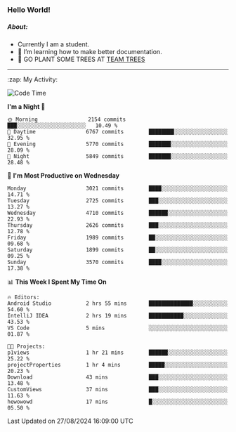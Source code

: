 ### Hello World!

##### About:
- Currently I am a student.
- 🌱 I’m learning how to make better documentation.
- 🌱 GO PLANT SOME TREES AT [TEAM TREES](https://teamtrees.org/)

---
  <summary>:zap: My Activity:</summary>
  
<!--START_SECTION:waka-->
![Code Time](http://img.shields.io/badge/Code%20Time-1%2C420%20hrs%205%20mins-blue)

**I'm a Night 🦉** 

```text
🌞 Morning                2154 commits        ███░░░░░░░░░░░░░░░░░░░░░░   10.49 % 
🌆 Daytime                6767 commits        ████████░░░░░░░░░░░░░░░░░   32.95 % 
🌃 Evening                5770 commits        ███████░░░░░░░░░░░░░░░░░░   28.09 % 
🌙 Night                  5849 commits        ███████░░░░░░░░░░░░░░░░░░   28.48 % 
```
📅 **I'm Most Productive on Wednesday** 

```text
Monday                   3021 commits        ████░░░░░░░░░░░░░░░░░░░░░   14.71 % 
Tuesday                  2725 commits        ███░░░░░░░░░░░░░░░░░░░░░░   13.27 % 
Wednesday                4710 commits        ██████░░░░░░░░░░░░░░░░░░░   22.93 % 
Thursday                 2626 commits        ███░░░░░░░░░░░░░░░░░░░░░░   12.78 % 
Friday                   1989 commits        ██░░░░░░░░░░░░░░░░░░░░░░░   09.68 % 
Saturday                 1899 commits        ██░░░░░░░░░░░░░░░░░░░░░░░   09.25 % 
Sunday                   3570 commits        ████░░░░░░░░░░░░░░░░░░░░░   17.38 % 
```


📊 **This Week I Spent My Time On** 

```text
🔥 Editors: 
Android Studio           2 hrs 55 mins       ██████████████░░░░░░░░░░░   54.60 % 
IntelliJ IDEA            2 hrs 19 mins       ███████████░░░░░░░░░░░░░░   43.53 % 
VS Code                  5 mins              ░░░░░░░░░░░░░░░░░░░░░░░░░   01.87 % 

🐱‍💻 Projects: 
p1views                  1 hr 21 mins        ██████░░░░░░░░░░░░░░░░░░░   25.22 % 
projectProperties        1 hr 4 mins         █████░░░░░░░░░░░░░░░░░░░░   20.23 % 
Download                 43 mins             ███░░░░░░░░░░░░░░░░░░░░░░   13.48 % 
CustomViews              37 mins             ███░░░░░░░░░░░░░░░░░░░░░░   11.63 % 
hewowowd                 17 mins             █░░░░░░░░░░░░░░░░░░░░░░░░   05.50 % 
```


 Last Updated on 27/08/2024 16:09:00 UTC
<!--END_SECTION:waka-->
